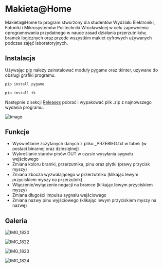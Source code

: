 # Makieta@Home

Makieta@Home to program stworzony dla studentów Wydziału Elektroniki, Fotoniki i Mikrosystemów Politechniki Wrocławskiej w celu zapewnienia oprogramowania przydatnego w nauce zasad działania przerzutników, bramek logicznych oraz przede wszystkim makiet cyfrowych używanych podczas zajęć laboratoryjnych.

## Instalacja

Używając [pip](https://pip.pypa.io/en/stable/) należy zainstalować moduły pygame oraz tkinter, używane do obsługi grafiki programu.

```bash
pip install pygame
```
```bash
pip install tk
```

Następnie z sekcji [Releases](https://github.com/DerQut/popMakieta/releases) pobrać i wypakować plik .zip z najnowszego wydania programu.

![image](https://github.com/DerQut/MakietaAtHome/assets/47953909/2806712e-1adb-404a-95d3-e5c6e03ae401)


## Funkcje

- Wyświetlanie zczytanych danych z pliku _PRZEBIEG.txt w tabeli (w postaci binarnej oraz dziesiętnej)
- Wykreślanie stanów pinów OUT w czasie wysyłania sygnału wejściowego
- Zmiana koloru bramki, przerzutnika, pinu oraz płytki (prawy przycisk myszy)
- Zmiana zbocza wyzwalającego w przerzutniku (klikając lewym przyciskiem myszy na przerzutnik)
- Włączenie/wyłączenie negacji na bramce (klikając lewym przyciskiem myszy)
- Zmiana długości impulsu sygnału wejściowego
- Zmiana nazwy pinu wyjściowego (klikając lewym przyciskiem myszy na nazwę)

## Galeria

![IMG_1820](https://github.com/DerQut/MakietaAtHome/assets/47953909/9416780e-01ad-4435-99db-7786326e78d5)

![IMG_1822](https://github.com/DerQut/MakietaAtHome/assets/47953909/6b024dee-7770-4a96-8dda-8dcaae07be78)

![IMG_1823](https://github.com/DerQut/MakietaAtHome/assets/47953909/bc8bd54d-babb-4c4a-be8f-4c855895f7e8)

![IMG_1824](https://github.com/DerQut/MakietaAtHome/assets/47953909/77877527-a874-4a09-b976-054b1ced409a)
